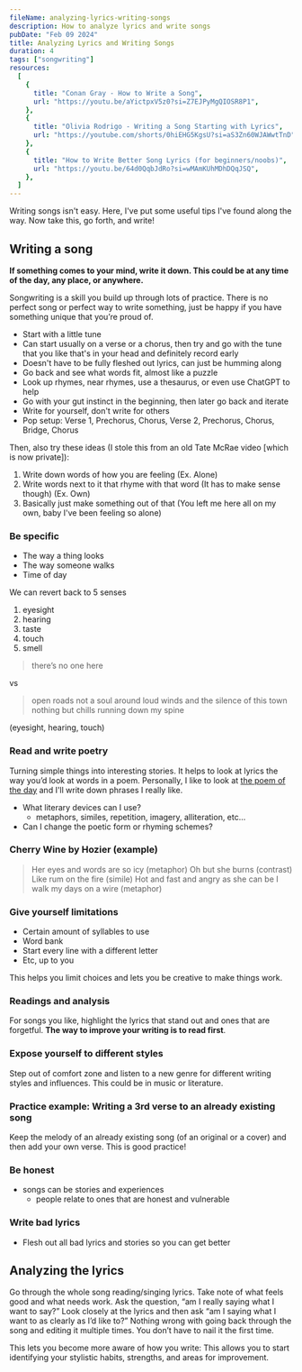 ```yaml
---
fileName: analyzing-lyrics-writing-songs
description: How to analyze lyrics and write songs
pubDate: "Feb 09 2024"
title: Analyzing Lyrics and Writing Songs
duration: 4
tags: ["songwriting"]
resources:
  [
    {
      title: "Conan Gray - How to Write a Song",
      url: "https://youtu.be/aYictpxV5z0?si=Z7EJPyMgQIOSR8P1",
    },
    {
      title: "Olivia Rodrigo - Writing a Song Starting with Lyrics",
      url: "https://youtube.com/shorts/0hiEHG5KgsU?si=aS3Zn60WJAWwtTnD",
    },
    {
      title: "How to Write Better Song Lyrics (for beginners/noobs)",
      url: "https://youtu.be/64d0QqbJdRo?si=wMAmKUhMDhDQqJSQ",
    },
  ]
---
```


Writing songs isn't easy. Here, I've put some useful tips I've found along the way. Now take this, go forth, and write!

## Writing a song

**If something comes to your mind, write it down. This could be at any time of the day, any place, or anywhere.**

Songwriting is a skill you build up through lots of practice. There is no perfect song or perfect way to write something, just be happy if you have something unique that you’re proud of.

- Start with a little tune
- Can start usually on a verse or a chorus, then try and go with the tune that you like that's in your head and definitely record early
- Doesn't have to be fully fleshed out lyrics, can just be humming along
- Go back and see what words fit, almost like a puzzle
- Look up rhymes, near rhymes, use a thesaurus, or even use ChatGPT to help
- Go with your gut instinct in the beginning, then later go back and iterate
- Write for yourself, don't write for others
- Pop setup: Verse 1, Prechorus, Chorus, Verse 2, Prechorus, Chorus, Bridge, Chorus

Then, also try these ideas (I stole this from an old Tate McRae video [which is now private]):

1. Write down words of how you are feeling (Ex. Alone)
2. Write words next to it that rhyme with that word (It has to make sense though) (Ex. Own)
3. Basically just make something out of that (You left me here all on my own, baby I've been feeling so alone)

### Be specific

- The way a thing looks
- The way someone walks
- Time of day

We can revert back to 5 senses

1. eyesight
2. hearing
3. taste
4. touch
5. smell

> there’s no one here

vs

> open roads not a soul around
> loud winds and the silence of this town
> nothing but chills running down my spine

(eyesight, hearing, touch)

### Read and write poetry

Turning simple things into interesting stories. It helps to look at lyrics the way you’d look at words in a poem. Personally, I like to look at [the poem of the day](https://www.poetryfoundation.org/poems/poem-of-the-day) and I'll write down phrases I really like.

- What literary devices can I use?
  - metaphors, similes, repetition, imagery, alliteration, etc…
- Can I change the poetic form or rhyming schemes?

### Cherry Wine by Hozier (example)

> Her eyes and words are so icy (metaphor)
> Oh but she burns (contrast)
> Like rum on the fire (simile)
> Hot and fast and angry as she can be
> I walk my days on a wire (metaphor)

### Give yourself limitations

- Certain amount of syllables to use
- Word bank
- Start every line with a different letter
- Etc, up to you

This helps you limit choices and lets you be creative to make things work.

### Readings and analysis

For songs you like, highlight the lyrics that stand out and ones that are forgetful. **The way to improve your writing is to read first**.

### Expose yourself to different styles

Step out of comfort zone and listen to a new genre for different writing styles and influences. This could be in music or literature.

### Practice example: Writing a 3rd verse to an already existing song

Keep the melody of an already existing song (of an original or a cover) and then add your own verse. This is good practice!

### Be honest

- songs can be stories and experiences
  - people relate to ones that are honest and vulnerable

### Write bad lyrics

- Flesh out all bad lyrics and stories so you can get better

## Analyzing the lyrics

Go through the whole song reading/singing lyrics. Take note of what feels good and what needs work. Ask the question, “am I really saying what I want to say?” Look closely at the lyrics and then ask “am I saying what I want to as clearly as I’d like to?” Nothing wrong with going back through the song and editing it multiple times. You don’t have to nail it the first time.

This lets you become more aware of how you write: This allows you to start identifying your stylistic habits, strengths, and areas for improvement.
